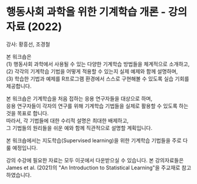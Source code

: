 # 행동사회 과학을 위한 기계학습 개론 - 강의자료 (2022)

강사: 황흥선, 조경철  

본 워크숍은  
(1) 행동사회 과학에서 사용될 수 있는 다양한 기계학습 방법들을 체계적으로 소개하고,  
(2) 각각의 기계학습 기법을 어떻게 적용할 수 있는지 실제 예제와 함께 설명하며,  
(3) 학습한 기법과 예제를 R프로그램 환경에서 스스로 구현해볼 수 있도록 실습 기회를 제공합니다.  

본 워크숍은 기계학습을 처음 접하는 응용 연구자들을 대상으로 하며,  
응용 연구자들이 각자의 연구를 위해 기계학습 기법들을 실제로 활용할 수 있도록 하는 것을 목표로 합니다.  
따라서, 각 기법들에 대한 수리적 설명은 최대한 배제하고,  
그 기법들의 원리들을 쉬운 예와 함께 직관적으로 설명할 계획입니다.  

본 워크숍에서는 지도학습(Supervised learning)을 위한 기계학습 기법들을 주로 다룰 예정입니다.  

강의 수강에 필요한 자료는 모두 이곳에서 다운받으실 수 있습니다.
본 강의자료들은 James et al. (2021)의 "An Introduction to Statistical Learning"을 주교재로 참고하였습니다.  
